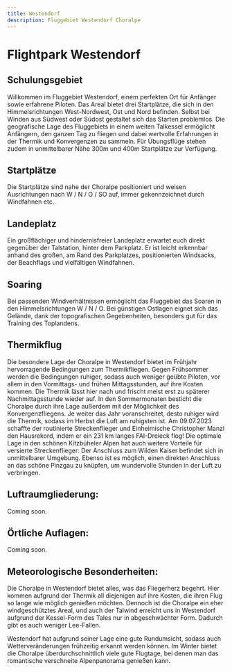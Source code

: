 ```yaml
---
title: Westendorf
description: Fluggebiet Westendorf Choralpe
---
```


# Flightpark Westendorf 


## Schulungsgebiet 

Willkommen im Fluggebiet Westendorf, einem perfekten Ort für Anfänger sowie erfahrene Piloten. Das Areal bietet drei Startplätze, die sich in den Himmelsrichtungen West-Nordwest, Ost und Nord befinden. Selbst bei Winden aus Südwest oder Südost gestaltet sich das Starten problemlos. Die geografische Lage des Fluggebiets in einem weiten Talkessel ermöglicht Anfängern, den ganzen Tag zu fliegen und dabei wertvolle Erfahrungen in der Thermik und Konvergenzen zu sammeln. Für Übungsflüge stehen zudem in unmittelbarer Nähe 300m und 400m Startplätze zur Verfügung.

## Startplätze

Die Startplätze sind nahe der Choralpe positioniert und weisen Ausrichtungen nach W / N / O / SO auf, immer gekennzeichnet durch Windfahnen etc..

## Landeplatz

Ein großflächiger und hindernisfreier Landeplatz erwartet euch direkt gegenüber der Talstation, hinter dem Parkplatz. Er ist leicht erkennbar anhand des großen, am Rand des Parkplatzes, positionierten Windsacks, der Beachflags und vielfältigen Windfahnen.

## Soaring

Bei passenden Windverhältnissen ermöglicht das Fluggebiet das Soaren in den Himmelsrichtungen W / N / O. Bei günstigen Ostlagen eignet sich das Gelände, dank der topografischen Gegebenheiten, besonders gut für das Training des Toplandens.

## Thermikflug

Die besondere Lage der Choralpe in Westendorf bietet im Frühjahr hervorragende Bedingungen zum Thermikfliegen. Gegen Frühsommer werden die Bedingungen ruhiger, sodass auch weniger geübte Piloten, vor allem in den Vormittags- und frühen Mittagsstunden, auf ihre Kosten kommen. Die Thermik lässt hier nach und frischt meist erst zu späterer Nachmittagsstunde wieder auf. In den Sommermonaten besticht die Choralpe durch ihre Lage außerdem mit der Möglichkeit des Konvergenzfliegens. Je weiter das Jahr voranschreitet, desto ruhiger wird die Thermik, sodass im Herbst die Luft am ruhigsten ist. Am 09.07.2023 schaffte der routinierte Streckenflieger und Einheimische Christopher Manzl den Hausrekord, indem er ein 231 km langes FAI-Dreieck flog! Die optimale Lage in den schönen Kitzbüheler Alpen hat auch weitere Vorteile für versierte Streckenflieger: Der Anschluss zum Wilden Kaiser befindet sich in unmittelbarer Umgebung. Ebenso ist es möglich, einen direkten Anschluss an das schöne Pinzgau zu knüpfen, um wundervolle Stunden in der Luft zu verbringen.

## Luftraumgliederung:

Coming soon.

## Örtliche Auflagen:

Coming soon.

## Meteorologische Besonderheiten:

Die Choralpe in Westendorf bietet alles, was das Fliegerherz begehrt. Hier kommen aufgrund der Thermik all diejenigen auf ihre Kosten, die ihren Flug so lange wie möglich genießen möchten. Dennoch ist die Choralpe ein eher windgeschütztes Areal, und auch der Talwind erreicht uns in Westendorf aufgrund der Kessel-Form des Tales nur in abgeschwächter Form. Dadurch gibt es auch weniger Lee-Fallen.

Westendorf hat aufgrund seiner Lage eine gute Rundumsicht, sodass auch Wetterveränderungen frühzeitig erkannt werden können. Im Winter bietet die Choralpe überdurchschnittlich viele gute Flugtage, bei denen man das romantische verschneite Alpenpanorama genießen kann.
